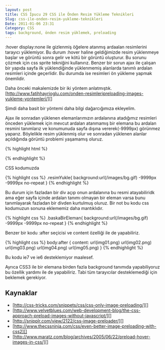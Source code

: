 ```yaml
---
layout: post
title: CSS İpucu 29 CSS ile Önden Resim Yükleme Teknikleri
Slug: css-ile-onden-resim-yukleme-teknikleri
Date: 2011-01-06 23:31
Category: CSS
tags: background, önden resim yüklemek, preloading
---
```


:hover display:none ile gizlenmiş öğelere atanmış ardaalan resimlerini
tarayıcı yüklemiyor. Bu durum :hover haline geldiğimizde resim
yüklenmeye başlar ve görüntü sonra gelir ve kötü bir görüntü oluşturur.
Bu sorunu çözmek için css sprite tekniğini kullanırız. Benzer bir sorun
ajax ile çalışan bir yapıda sayfa ilk yüklendiğinde yüklenmemiş
alanlarda tanımlı ardalan resimleri içinde geçerlidir. Bu durumda ise
resimleri ön yükleme yapmak önemlidir.

Daha önceki makalemizde bir iki yöntem anlatmıştık.
[http://www.fatihhayrioglu.com/onden-resimleripreloading-images-yukleme-yontemleri/][]

Şimdi daha basit bir yöntemi daha bilgi dağarcığımıza ekleyelim.

Ajax ile sonradan yüklenen elemanlarımızın ardalanına atadığımız
resimleri önceden yüklemek için mevcut ardalan atanmamış bir elemana bu
ardalan resmini tanımlarız ve konumunuda sayfa dışına vererek(-9999px)
görünmez yaparız. Böylelikle resim yüklenmiş olur ve sonradan yüklenen
alanlar açıldığında görüntü problemi yaşamamış oluruz.

{% highlight html %}
<div class="resimYukle"></div>
{% endhighlight %}

CSS kodumuzda

{% highlight css %}
.resimYukle{
	background:url(/images/bg.gif) -9999px -9999px no-repeat
}
{% endhighlight %}

Bu durum için fazladan bir div açıp onun ardalanına bu resmi
atayabiliridk ama eğer sayfa içinde ardalan tanımı olmayan bir eleman
varsa bunu tanımlayarak fazladan bir divden kurtulmuş oluruz. Bir not bu
kodu css kodumuzun sonuna eklememiz daha mantıklıdır.

{% highlight css %}
.baskaBirEleman{
	background:url(/images/bg.gif) -9999px -9999px no-repeat
}
{% endhighlight %}

Benzer bir kodu :after seçicisi ve content özelliği ile de yapabiliriz.

{% highlight css %}
body:after {
	content: url(img01.png) url(img02.png) url(img03.png) url(img04.png) url(img05.png)
}
{% endhighlight %}

Bu kodu ie7 ve ie6 desteklemiyor maalesef.

Ayrıca CSS3 ile bir elemana birden fazla background tanımıda
yapabiliyoruz bu özellik yardımı ile de yapabiliriz. Tabi tüm
tarayıcılar desteklemediği için beklemek gerekiyor.

## Kaynaklar

-   [http://css-tricks.com/snippets/css/css-only-image-preloading/][]
-   [http://www.velvetblues.com/web-development-blog/the-css-approach-preload-images-without-javascript/][]
-   [http://snipplr.com/view/2122/css-image-preloader/][]
-   [http://www.thecssninja.com/css/even-better-image-preloading-with-css2][]
-   [http://www.maratz.com/blog/archives/2005/06/22/preload-hover-images-in-css/][]

  [http://www.fatihhayrioglu.com/onden-resimleripreloading-images-yukleme-yontemleri/]: http://www.fatihhayrioglu.com/onden-resimleripreloading-images-yukleme-yontemleri/
  [http://css-tricks.com/snippets/css/css-only-image-preloading/]: http://css-tricks.com/snippets/css/css-only-image-preloading/
  [http://www.velvetblues.com/web-development-blog/the-css-approach-preload-images-without-javascript/]: http://www.velvetblues.com/web-development-blog/the-css-approach-preload-images-without-javascript/
  [http://snipplr.com/view/2122/css-image-preloader/]: http://snipplr.com/view/2122/css-image-preloader/
  [http://www.thecssninja.com/css/even-better-image-preloading-with-css2]: http://www.thecssninja.com/css/even-better-image-preloading-with-css2
  [http://www.maratz.com/blog/archives/2005/06/22/preload-hover-images-in-css/]: http://www.maratz.com/blog/archives/2005/06/22/preload-hover-images-in-css/
